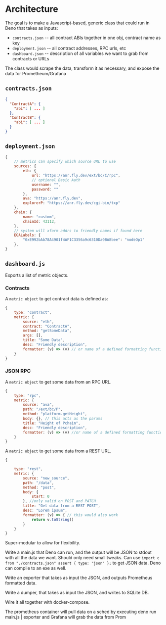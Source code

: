 # Architecture 

The goal is to make a Javascript-based, generic class that could run in Deno that takes as inputs:

* `contracts.json` -- all contract ABIs together in one obj, contract name as key
* `deployment.json` -- all contract addresses, RPC urls, etc
* `dashboard.json` -- description of all variables we want to grab from contracts or URLs

The class would scrape the data, transform it as necessary, and expose the data for Prometheum/Grafana

## `contracts.json`

```json
{
  "ContractA": {
    "abi": [ ... ]
  },
  "ContractB": {
    "abi": [ ... ]
  }
}
```

## `deployment.json`

```js
{
    // metrics can specify which source URL to use
    sources: {
        eth: {
            url: "https://anr.fly.dev/ext/bc/C/rpc",
            // optional Basic Auth
            username: "",
            password: ""
        },
        ava: "https://anr.fly.dev",
        explorerP: "https://anr.fly.dev/cgi-bin/txp"
    },
    chain: {
        name: "custom",
        chainId: 43112,
    },
    // system will xform addrs to friendly names if found here
    EOALabels: {
        "0xE992bAb78A4901f4AF1C3356a9c6310Da0BA8bee": "nodeOp1"
    },
}
```

## `dashboard.js`

Exports a list of metric objects.

### Contracts

A `metric object` to get contract data is defined as:

```js
{
    type: "contract",
    metric: {
        source: "eth",
        contract: "ContractA",
        method: "getSomeData",
        args: [],
        title: "Some Data",
        desc: "Friendly description",
        formatter: (v) => (v) // or name of a defined formatting function,
    }
}
```

### JSON RPC

A `metric object` to get some data from an RPC URL.

```js
{
    type: "rpc",
    metric: {
        source: "ava",
        path: "/ext/bc/P",
        method: "platform.getHeight",
        body: {}, // this acts as the params
        title: "Height of Pchain",
        desc: "Friendly description",
        formatter: (v) => (v) //or name of a defined formatting function,
    }
}
```

A `metric object` to get some data from a REST URL.

```js
{

    type: "rest",
    metric: {
        source: "new_source",
        path: "/data",
        method: "post",
        body: {
            start: 0
        }, //only valid on POST and PATCH
        title: "Get data from a REST POST",
        desc: "Lorem ipsum",
        formatter: (v) => { // this would also work
            return v.toString()
        }
    }
}
```

Super-modular to allow for flexibility.

Write a main.js that Deno can run, and the output will be JSON to stdout with all the data we want. Should only need small tweaks. Can use `import c from "./contracts.json" assert { type: "json" };` to get JSON data. Deno can compile to an exe as well.

Write an exporter that takes as input the JSON, and outputs Prometheus formatted data.

Write a dumper, that takes as input the JSON, and writes to SQLite DB.

Wire it all together with docker-compose.

The prometheus container will pull data on a sched by executing deno run main.js | exporter and Grafana will grab the data from Prom
